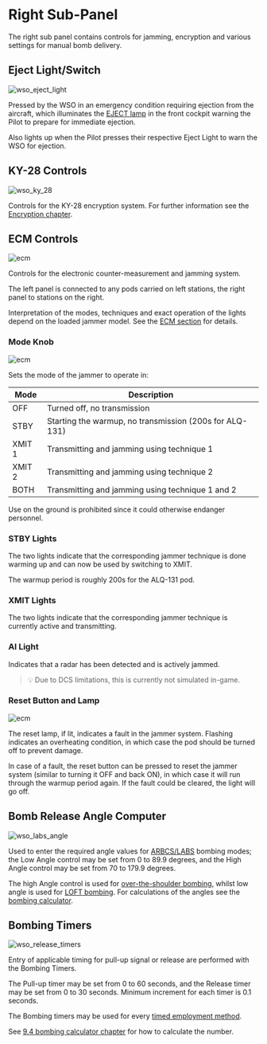 # Right Sub-Panel

The right sub panel contains controls for jamming, encryption and
various settings for manual bomb delivery.

## Eject Light/Switch

![wso_eject_light](../../img/wso_eject_light.jpg)

Pressed by the WSO in an emergency condition requiring ejection from the
aircraft, which illuminates the [EJECT lamp](../../systems/emergency.md#eject-light) in the front
cockpit warning the Pilot to prepare for immediate ejection.

Also lights up when the Pilot presses their respective Eject Light to warn the
WSO for ejection.

## KY-28 Controls

![wso_ky_28](../../img/wso_ky_28.jpg)

Controls for the KY-28 encryption system. For further information see
the [Encryption chapter](../../systems/nav_com/encryption.md).

## ECM Controls

![ecm](../../img/ecm.jpg)

Controls for the electronic counter-measurement and jamming system.

The left panel is connected to any pods carried on left stations, the right panel
to stations on the right.

Interpretation of the modes, techniques and exact operation of the lights
depend on the loaded jammer model. See the [ECM section](../../systems/defensive_systems/ecm.md)
for details.

### Mode Knob

![ecm](../../img/wso_ecm_mode_knob.jpg)

Sets the mode of the jammer to operate in:

| Mode   | Description                                             |
|--------|---------------------------------------------------------|
| OFF    | Turned off, no transmission                             |
| STBY   | Starting the warmup, no transmission (200s for ALQ-131) |
| XMIT 1 | Transmitting and jamming using technique 1              |
| XMIT 2 | Transmitting and jamming using technique 2              |
| BOTH   | Transmitting and jamming using technique 1 and 2        |

Use on the ground is prohibited since it could otherwise endanger personnel.

### STBY Lights

The two lights indicate that the corresponding jammer technique is
done warming up and can now be used by switching to XMIT.

The warmup period is roughly 200s for the ALQ-131 pod.

### XMIT Lights

The two lights indicate that the corresponding jammer technique is
currently active and transmitting.

### AI Light

Indicates that a radar has been detected and is actively jammed.

> 💡 Due to DCS limitations, this is currently not simulated in-game.

### Reset Button and Lamp

![ecm](../../img/wso_ecm_reset.jpg)

The reset lamp, if lit, indicates a fault in the jammer system.
Flashing indicates an overheating condition, in which case the pod
should be turned off to prevent damage.

In case of a fault, the reset button can be pressed to reset the
jammer system (similar to turning it OFF and back ON), in which case it will
run through the warmup period again. If the fault could be cleared, the light will go off.

## Bomb Release Angle Computer

![wso_labs_angle](../../img/wso_bomb_release_angle.jpg)

Used to enter the required angle values for [ARBCS/LABS](../../systems/weapon_systems/arbcs.md)
bombing modes; the Low Angle control may be set from 0 to 89.9 degrees, and the High Angle control
may be set from 70 to 179.9 degrees.

The high Angle control is used
for [over-the-shoulder bombing,](../../stores/air_to_ground/bombs/employment.md#instantaneous-over-the-shoulder---inst-os)
whilst low angle is used for [LOFT bombing](../../stores/air_to_ground/bombs/employment.md#loft).
For calculations of the angles see the [bombing calculator](../../dcs/bombing_computer.md).

## Bombing Timers

![wso_release_timers](../../img/wso_bombing_timers.jpg)

Entry of applicable timing for pull-up signal or release are performed with the
Bombing Timers.

The Pull-up timer may be set from 0 to 60 seconds, and the
Release timer may be set from 0 to 30 seconds. Minimum increment for each timer
is 0.1 seconds.

The Bombing timers may be used for every
[timed employment method](../../stores/air_to_ground/bombs/employment.md).

See [9.4 bombing calculator chapter](../../dcs/bombing_computer.md) for how to calculate the number.
